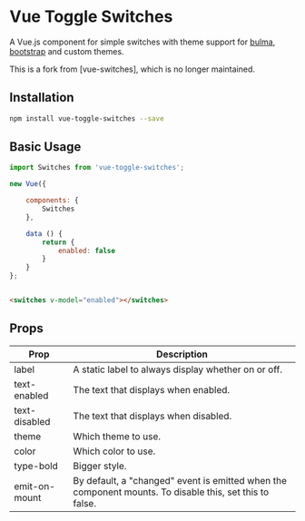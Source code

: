 # Vue Toggle Switches

A Vue.js component for simple switches with theme support for [bulma](http://bulma.io), [bootstrap](http://getbootstrap.com/) and custom themes.

This is a fork from [vue-switches], which is no longer maintained.

## Installation

```bash
npm install vue-toggle-switches --save
```

## Basic Usage

```javascript
import Switches from 'vue-toggle-switches';

new Vue({

    components: {
        Switches
    },

    data () {
        return {
            enabled: false
        }
    }
};
```

```html

<switches v-model="enabled"></switches>

```

## Props
<table>
    <thead>
        <tr>
            <th>Prop</th>
            <th>Description</th>
        </tr>
    </thead>
    <tbody>
        <tr>
            <td>label</td>
            <td>A static label to always display whether on or off.</td>
        </tr>
        <tr>
            <td>text-enabled</td>
            <td>The text that displays when enabled.</td>
        </tr>
        <tr>
            <td>text-disabled</td>
            <td>The text that displays when disabled.</td>
        </tr>
        <tr>
            <td>theme</td>
            <td>Which theme to use.</td>
        </tr>
        <tr>
            <td>color</td>
            <td>Which color to use. </td>
        </tr>
        <tr>
            <td>type-bold</td>
            <td>Bigger style.</td>
        </tr>
        <tr>
            <td>emit-on-mount</td>
            <td>By default, a "changed" event is emitted when the component mounts. To disable this, set this to false.</td>
        </tr>
    </tbody>

</table>
